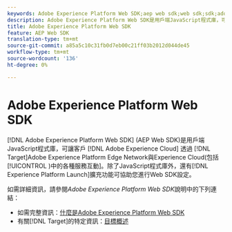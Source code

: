 ```yaml
---
keywords: Adobe Experience Platform Web SDK;aep web sdk;web sdk;sdk;adobe experience cloud;platform edge network;adobe experience platform edge network;edge network;aep edge network
description: Adobe Experience Platform Web SDK是用戶端JavaScript程式庫，可讓Adobe Experience Cloud客戶透過Adobe Experience Platform Edge Network與Experience Cloud中的各種服務互動。
title: Adobe Experience Platform Web SDK
feature: AEP Web SDK
translation-type: tm+mt
source-git-commit: a85a5c10c31fb0d7eb00c21ff03b2012d044de45
workflow-type: tm+mt
source-wordcount: '136'
ht-degree: 0%

---
```



# Adobe Experience Platform Web SDK

[!DNL Adobe Experience Platform Web SDK] (AEP Web SDK)是用戶端JavaScript程式庫，可讓客戶 [!DNL Adobe Experience Cloud] 透過 [!DNL Target]Adobe Experience Platform Edge Network與Experience Cloud(包括 [!UICONTROL )中的各種服務互動]。除了JavaScript程式庫外，還有[!DNL Experience Platform Launch]擴充功能可協助您進行Web SDK設定。

如需詳細資訊，請參閱&#x200B;*Adobe Experience Platform Web SDK*&#x200B;說明中的下列連結：

* 如需完整資訊：[什麼是Adobe Experience Platform Web SDK](https://experienceleague.adobe.com/docs/experience-platform/edge/home.html)
* 有關[!DNL Target]的特定資訊：[目標概述](https://experienceleague.adobe.com/docs/experience-platform/edge/personalization/adobe-target/target-overview.html)
